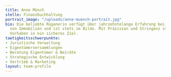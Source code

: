 ```yaml
---
title: Anne Münch
stelle: Finanzbuchhaltung
portrait_image: "/uploads/anne-muench-portrait.jpg"
bio: Die beliebte Rüganerin verfügt über jahrzehntelange Erfahrung bei der Instandhaltung
  von Immobilien und ist stets im Bilde. Mit Präzision und Stringenz steuert sie jedes
  Vorhaben in ein sicheres Ziel.
taetigkeitsschwerpunkte:
- Juristische Verwaltung
- Eigentümerversammlungen
- Beratung Eigentümer & Beiräte
- Strategische Entwicklung
- Vertrieb & Marketing
layout: team-profile
---
```



